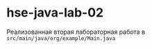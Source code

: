 # hse-java-lab-02

Реализованная вторая лабораторная работа в `src/main/java/org/example/Main.java`
